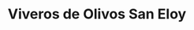 ---
title: "Viveros de Olivos San Eloy"
url: /encinarejo-de-cordoba/viveros-de-olivos-san-eloy/
shop: Garten-Center
---